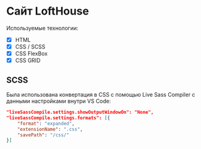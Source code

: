 # Сайт LoftHouse

Используемые технологии:

-   [x] HTML
-   [x] CSS / SCSS
-   [x] CSS FlexBox
-   [x] CSS GRID

## SCSS

Была использована конвертация в CSS с помощью Live Sass Compiler с данными настройками внутри VS Code:

```JSON
"liveSassCompile.settings.showOutputWindowOn": "None",
"liveSassCompile.settings.formats": [{
    "format": "expanded",
    "extensionName": ".css",
    "savePath": "/css/"
}]
```
